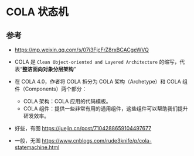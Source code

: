 # COLA 状态机

## 参考

- https://mp.weixin.qq.com/s/07i3FjcFrZ8rxBCACgeWVQ
- COLA 是 `Clean Object-oriented and Layered Architecture` 的缩写，代表“**整洁面向对象分层架构**”
- 在 COLA 4.0，作者将 COLA 拆分为 COLA 架构（Archetype）和 COLA 组件（Components）两个部分：
    - COLA 架构：COLA 应用的代码模板。
    - COLA 组件：提供一些非常有用的通用组件，这些组件可以帮助我们提升研发效率。

- 好些，有图 https://juejin.cn/post/7104288659104497677
- 一般，无图 https://www.cnblogs.com/rude3knife/p/cola-statemachine.html 
